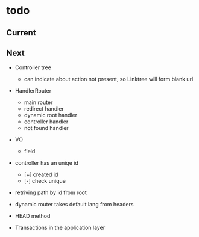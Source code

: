 # todo

## Current

## Next

- Controller tree
  - can indicate about action not present, so Linktree will form blank url

- HandlerRouter
  - main router
  - redirect handler
  - dynamic root handler
  - controller handler
  - not found handler

- VO
  - field

- controller has an uniqe id
  - [+] created id
  - [-] check unique

- retriving path by id from root
- dynamic router takes default lang from headers  
- HEAD method
- Transactions in the application layer
